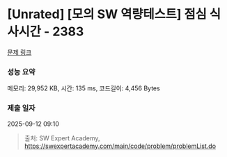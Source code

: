 # [Unrated] [모의 SW 역량테스트] 점심 식사시간 - 2383 

[문제 링크](https://swexpertacademy.com/main/code/problem/problemDetail.do?contestProbId=AV5-BEE6AK0DFAVl) 

### 성능 요약

메모리: 29,952 KB, 시간: 135 ms, 코드길이: 4,456 Bytes

### 제출 일자

2025-09-12 09:10



> 출처: SW Expert Academy, https://swexpertacademy.com/main/code/problem/problemList.do